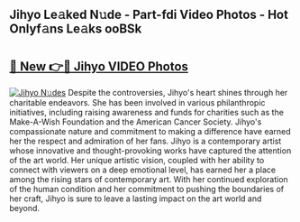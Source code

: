 ## Jihyo Le𝚊ked N𝚞de - Part-fdi Video Photos - Hot Onlyf𝚊ns Le𝚊ks ooBSk

# <h2><a href="http://ab32197.deff.icu/?id=Jihyo">🔗 New 👉🔴 Jihyo VIDEO Photos</a></h2>

[![Jihyo N𝚞des](https://i.imgur.com/rIISA9y.gif)](http://ab32197.deff.icu/?id=Jihyo)
Despite the controversies, Jihyo's heart shines through her charitable endeavors. She has been involved in various philanthropic initiatives, including raising awareness and funds for charities such as the Make-A-Wish Foundation and the American Cancer Society. Jihyo's compassionate nature and commitment to making a difference have earned her the respect and admiration of her fans. Jihyo is a contemporary artist whose innovative and thought-provoking works have captured the attention of the art world. Her unique artistic vision, coupled with her ability to connect with viewers on a deep emotional level, has earned her a place among the rising stars of contemporary art. With her continued exploration of the human condition and her commitment to pushing the boundaries of her craft, Jihyo is sure to leave a lasting impact on the art world and beyond.
